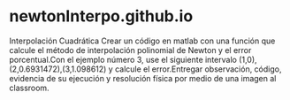 # newtonInterpo.github.io
Interpolación Cuadrática
Crear
un código en matlab con una función que calcule el método de
interpolación polinomial de Newton y el error porcentual.Con el ejemplo
número 3, use el siguiente intervalo (1,0),(2,0.6931472),(3,1.098612) y
calcule el error.Entregar observación, código, evidencia de su ejecución
y resolución física por medio de una imagen al classroom.
